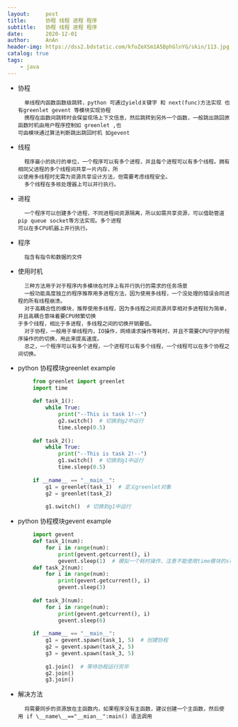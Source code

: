 ```yaml
---
layout:     post
title:      协程 线程 进程 程序
subtitle:   协程 线程 进程 程序
date:       2020-12-01
author:     AnAn
header-img: https://dss2.bdstatic.com/kfoZeXSm1A5BphGlnYG/skin/113.jpg
catalog: true
tags:
    - java
---
```



- 协程

        单线程内函数函数级跳转，python 可通过yield关键字 和 next(func)方法实现 也有greenlet gevent 等模块实现协程  
        携程在函数间跳转时会保留现场上下文信息，然后跳转到另外一个函数，一般跳出跳回原函数时机由用户程序控制如 greenlet ,也
      可由模块通过算法判断跳出跳回时机 如gevent  
- 线程

        程序最小的执行的单位，一个程序可以有多个进程，并且每个进程可以有多个线程。拥有相同父进程的多个线程间共享一片内存，所
      以使用多线程时无需为资源共享设计方法，但需要考虑线程安全。  
        多个线程在多核处理器上可以并行执行。
- 进程

        一个程序可以创建多个进程，不同进程间资源隔离，所以如需共享资源，可以借助管道 pip queue socket等方法实现。多个进程
      可以在多CPU机器上并行执行。  
- 程序

        指含有指令和数据的文件
- 使用时机

        三种方法用于对于程序内多模块在时序上有并行执行的需求的任务场景  
        一般功能高度独立的程序推荐用多进程方法，因为使用多线程，一个没处理的错误会同进程的所有线程崩溃。  
        对于高耦合性的模块，推荐使用多线程，因为多线程之间资源共享相对多进程较为简单，并且高耦合意味着要CPU频繁切换
      于多个线程，相比于多进程，多线程之间的切换开销要低。  
        对于协程，一般用于单线程内，IO操作，网络请求操作等耗时，并且不需要CPU守护的程序操作的的切换，用此来提高速度。  
        总之，一个程序可以有多个进程，一个进程可以有多个线程，一个线程可以在多个协程之间切换。      
- python 协程模块greenlet example
```python
        from greenlet import greenlet
        import time
        
        def task_1():
            while True:
                print("--This is task 1!--")
                g2.switch()  # 切换到g2中运行
                time.sleep(0.5)
        
        def task_2():
            while True:
                print("--This is task 2!--")
                g1.switch()  # 切换到g1中运行
                time.sleep(0.5)
                
        if __name__ == "__main__":
            g1 = greenlet(task_1)  # 定义greenlet对象
            g2 = greenlet(task_2)
            
            g1.switch()  # 切换到g1中运行 
```
- python 协程模块gevent example
```python
        import gevent
        def task_1(num):
            for i in range(num):
                print(gevent.getcurrent(), i)
                gevent.sleep(1)  # 模拟一个耗时操作，注意不能使用time模块的sleep
        def task_2(num):
            for i in range(num):
                print(gevent.getcurrent(), i)
                gevent.sleep(3)
        
        def task_3(num):
            for i in range(num):
                print(gevent.getcurrent(), i)
                gevent.sleep(6)
        
        if __name__ == "__main__":
            g1 = gevent.spawn(task_1, 5)  # 创建协程
            g2 = gevent.spawn(task_2, 5)
            g3 = gevent.spawn(task_3, 5)
        
            g1.join()  # 等待协程运行完毕
            g2.join()
            g3.join()
```
- 解决方法

        将需要同步的资源放在主函数内，如果程序没有主函数，建议创建一个主函数，然后使
      用 if \__name\__=="__mian__":main() 语法调用



